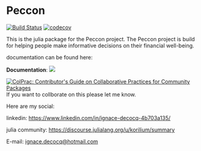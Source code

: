 # Peccon
[![Build Status](https://github.com/korilium/Peccon.jl/actions/workflows/CI.yml/badge.svg?branch=master)](https://github.com/korilium/Peccon.jl/actions/workflows/CI.yml?query=branch%3Amaster) [![codecov](https://codecov.io/github/korilium/Peccon.jl/branch/master/graph/badge.svg?token=6CUZELLTR2)](https://app.codecov.io/github/korilium/Peccon.jl) 


This is the julia package for the Peccon project. The Peccon project is build for helping people make informative decisions on their financial well-being. 

documentation can be found here:

**Documentation**: [![][docs-latest-img]][docs-latest-url]

[docs-latest-img]: https://img.shields.io/badge/docs-latest-blue.svg
[docs-latest-url]: https://korilium.github.io/Peccon.jl/index.html




[![ColPrac: Contributor's Guide on Collaborative Practices for Community Packages](https://img.shields.io/badge/ColPrac-Contributor's%20Guide-blueviolet)](https://github.com/SciML/ColPrac) If you want to collborate on this please let me know. 


Here are my social: 

linkedin: https://www.linkedin.com/in/ignace-decocq-4b703a135/

julia community: https://discourse.julialang.org/u/korilium/summary

E-mail: ignace.decocq@hotmail.com 


